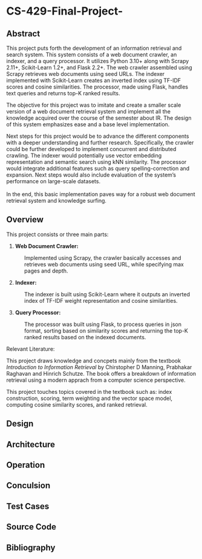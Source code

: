 # CS-429-Final-Project-

<h2> Abstract </h2>
    <p> This project puts forth the development of an information retrieval and search system. This system consists of a web document crawler, an indexer, and a query processor. It utilizes Python 3.10+ along with Scrapy 2.11+, Scikit-Learn 1.2+, and Flask 2.2+.  The web crawler assembled using Scrapy retrieves web documents using seed URLs. The indexer implemented with Scikit-Learn creates an inverted index using TF-IDF scores and cosine similarities. The processor, made using Flask, handles text queries and returns top-K ranked results. </p>
    <p>The objective for this project was to imitate and create a smaller scale version of a web document retrieval system and implement all the knowledge acquired over the course of the semester about IR. The design of this system emphasizes ease and a base level implementation. </p>
    <p>Next steps for this project would be to advance the different components with a deeper understanding and further research. Specifically, the crawler could be further developed to implement concurrent and distributed crawling. The indexer would potentially use vector embedding representation and semantic search using kNN similarity. The processor would integrate additional features such as query spelling-correction and expansion. Next steps would also include evaluation of the system’s performance on large-scale datasets. <br  /> <br  />In the end, this basic implementation paves way for a robust web document retrieval system and knowledge surfing. 
</p>


<h2> Overview </h2>
<p>This project consists or three main parts:</p>
    <ol>
        <li><strong>Web Document Crawler:</strong><ul>
            <p>Implemented using Scrapy, the crawler basically accesses and retrieves web documents using seed URL, while specifying max pages and depth.</p></ul></li>
        <li><strong>Indexer:</strong><ul>
            <p>The indexer is built using Scikit-Learn where it outputs an inverted index of TF-IDF weight representation and cosine similarities.</p></ul></li>
        <li><strong>Query Processor:</strong><ul>
            <p>The processor was built using Flask, to process queries in json format, sorting based on similarity scores and returning the top-K ranked results based on the indexed documents.</p></ul></li>
    </ol> 
    <p> Relevant Literature:</p>
        <p>This project draws knowledge and concpets mainly from the textbook <em>Introduction to Information Retrieval</em> by Chirstopher D Manning, Prabhakar Raghavan and Hinrich Schutze. The book offers a breakdown of information retrieval using a modern apprach from a computer science perspective.</p>
        <p> This project touches topics covered in the textbook such as: index construction, scoring, term weighting and the vector space model, computing cosine similarity scores, and ranked retrieval.  </p>
<h2> Design </h2>
    <p>
<h2> Architecture </h2>

<h2> Operation </h2>

<h2> Conculsion </h2>

<h2> Test Cases </h2>

<h2> Source Code </h2>

<h2> Bibliography </h2>